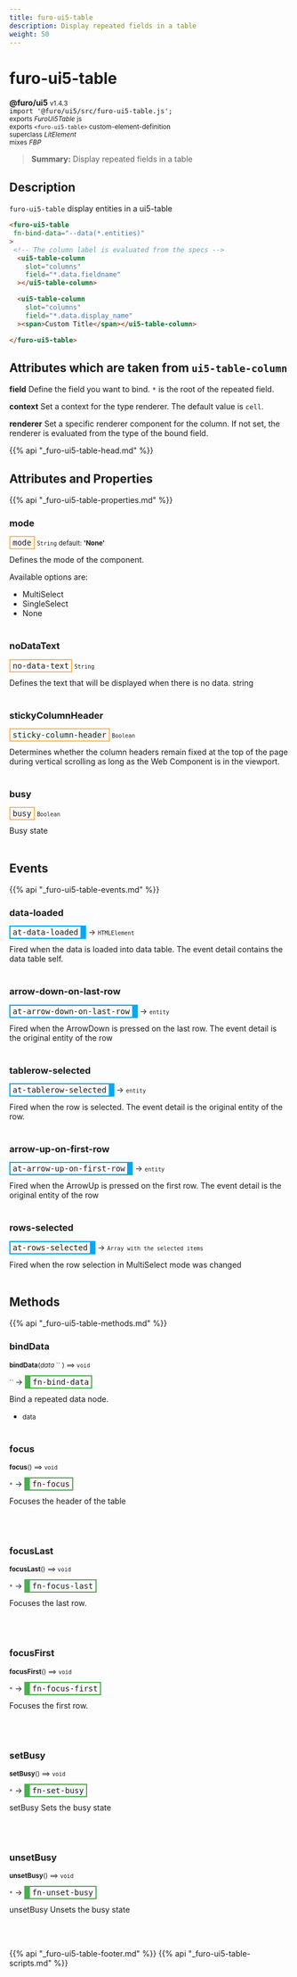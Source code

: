 ```yaml
---
title: furo-ui5-table
description: Display repeated fields in a table
weight: 50
---
```


# furo-ui5-table
**@furo/ui5** <small>v1.4.3</small>
<br>`import '@furo/ui5/src/furo-ui5-table.js';`<small>
<br>exports *FuroUi5Table* js
<br>exports `<furo-ui5-table>` custom-element-definition
<br>superclass *LitElement*
<br> mixes *FBP*</small>

> **Summary:** Display repeated fields in a table

## Description

`furo-ui5-table` display entities in a ui5-table

```html
<furo-ui5-table
 fn-bind-data="--data(*.entities)"
>
 <!-- The column label is evaluated from the specs -->
  <ui5-table-column
    slot="columns"
    field="*.data.fieldname"
  ></ui5-table-column>

  <ui5-table-column
    slot="columns"
    field="*.data.display_name"
  ><span>Custom Title</span></ui5-table-column>

</furo-ui5-table>
```

## Attributes which are taken from `ui5-table-column`

**field**
Define the field you want to bind. `*` is the root of the repeated field.

**context**
Set a context for the type renderer. The default value is `cell`.

**renderer**
Set a specific renderer component for the column. If not set, the renderer is evaluated from the type of the bound field.

{{% api "_furo-ui5-table-head.md" %}}

## Attributes and Properties
{{% api "_furo-ui5-table-properties.md" %}}
















### **mode**

<span  style="border-width:2px; border-style: solid;border-color:  rgb(255, 182, 91);font-family:monospace; padding:2px 4px;">mode</span>
<small>`String` default: **&#39;None&#39;**</small>

Defines the mode of the component.

Available options are:
- MultiSelect
- SingleSelect
- None
<br><br>

### **noDataText**

<span  style="border-width:2px; border-style: solid;border-color:  rgb(255, 182, 91);font-family:monospace; padding:2px 4px;">no-data-text</span>
<small>`String` </small>

Defines the text that will be displayed when there is no data.
string
<br><br>

### **stickyColumnHeader**

<span  style="border-width:2px; border-style: solid;border-color:  rgb(255, 182, 91);font-family:monospace; padding:2px 4px;">sticky-column-header</span>
<small>`Boolean` </small>

Determines whether the column headers remain fixed at the top of the page during vertical scrolling as long as the Web Component is in the viewport.
<br><br>

### **busy**

<span  style="border-width:2px; border-style: solid;border-color:  rgb(255, 182, 91);font-family:monospace; padding:2px 4px;">busy</span>
<small>`Boolean` </small>

Busy state
<br><br>
## Events
{{% api "_furo-ui5-table-events.md" %}}

### **data-loaded**
<span  style="border-width:2px 10px 2px 2px; border-style: solid;border-color:  rgb(2, 168, 244);font-family:monospace; padding:2px 4px;">at-data-loaded</span>
→ <small>`HTMLElement`</small>

Fired when the data is loaded into data table. The event detail contains the data table self.
<br><br>
### **arrow-down-on-last-row**
<span  style="border-width:2px 10px 2px 2px; border-style: solid;border-color:  rgb(2, 168, 244);font-family:monospace; padding:2px 4px;">at-arrow-down-on-last-row</span>
→ <small>`entity`</small>

Fired when the ArrowDown is pressed on the last row. The event detail is the original entity of the row
<br><br>
### **tablerow-selected**
<span  style="border-width:2px 10px 2px 2px; border-style: solid;border-color:  rgb(2, 168, 244);font-family:monospace; padding:2px 4px;">at-tablerow-selected</span>
→ <small>`entity`</small>

Fired when the row is selected. The event detail is the original entity of the row.
<br><br>
### **arrow-up-on-first-row**
<span  style="border-width:2px 10px 2px 2px; border-style: solid;border-color:  rgb(2, 168, 244);font-family:monospace; padding:2px 4px;">at-arrow-up-on-first-row</span>
→ <small>`entity`</small>

Fired when the ArrowUp is pressed on the first row. The event detail is the original entity of the row
<br><br>
### **rows-selected**
<span  style="border-width:2px 10px 2px 2px; border-style: solid;border-color:  rgb(2, 168, 244);font-family:monospace; padding:2px 4px;">at-rows-selected</span>
→ <small>`Array with the selected items`</small>

Fired when the row selection in MultiSelect mode was changed
<br><br>

## Methods
{{% api "_furo-ui5-table-methods.md" %}}



### **bindData**
<small>**bindData**(*data* `` ) ⟹ `void`</small>

<small>`` </small> →
<span  style="border-width:2px 2px 2px 10px; border-style: solid;border-color:  rgb(76, 175, 80);font-family:monospace; padding:2px 4px;">fn-bind-data</span>

Bind a repeated data node.

- <small>data </small>
<br><br>

### **focus**
<small>**focus**() ⟹ `void`</small>

<small>`*`</small> →
<span  style="border-width:2px 2px 2px 10px; border-style: solid;border-color:  rgb(76, 175, 80);font-family:monospace; padding:2px 4px;">fn-focus</span>

Focuses the header of the table

<br><br>

### **focusLast**
<small>**focusLast**() ⟹ `void`</small>

<small>`*`</small> →
<span  style="border-width:2px 2px 2px 10px; border-style: solid;border-color:  rgb(76, 175, 80);font-family:monospace; padding:2px 4px;">fn-focus-last</span>

Focuses the last row.

<br><br>

### **focusFirst**
<small>**focusFirst**() ⟹ `void`</small>

<small>`*`</small> →
<span  style="border-width:2px 2px 2px 10px; border-style: solid;border-color:  rgb(76, 175, 80);font-family:monospace; padding:2px 4px;">fn-focus-first</span>

Focuses the first row.

<br><br>




### **setBusy**
<small>**setBusy**() ⟹ `void`</small>

<small>`*`</small> →
<span  style="border-width:2px 2px 2px 10px; border-style: solid;border-color:  rgb(76, 175, 80);font-family:monospace; padding:2px 4px;">fn-set-busy</span>

setBusy Sets the busy state

<br><br>

### **unsetBusy**
<small>**unsetBusy**() ⟹ `void`</small>

<small>`*`</small> →
<span  style="border-width:2px 2px 2px 10px; border-style: solid;border-color:  rgb(76, 175, 80);font-family:monospace; padding:2px 4px;">fn-unset-busy</span>

unsetBusy Unsets the busy state

<br><br>











{{% api "_furo-ui5-table-footer.md" %}}
{{% api "_furo-ui5-table-scripts.md" %}}
